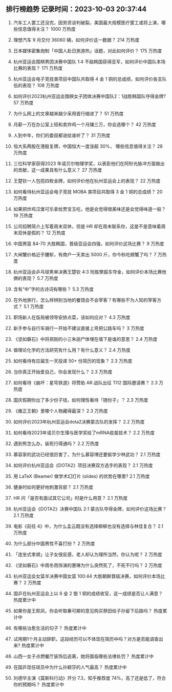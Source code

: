 
## 排行榜趋势 记录时间：2023-10-03 20:37:44
  
  1. 汽车工人罢工还没完，因劳资谈判破裂，美国最大规模医疗罢工或将上演，哪些信息值得关注？ 1000 万热度
    
  2. 理想汽车 9 月交付 36060 辆，如何评价这一数据？ 214 万热度
    
  3. 日本媒体密集炮制「中国人赴日旅游热」话题，对此如何评价？ 175 万热度
    
  4. 杭州亚运会围棋男团决赛中国队 1:4 不敌韩国获得亚军，如何评价中国队本场比赛的表现？ 171 万热度
    
  5. 杭州亚运会电子竞技类项目中国队共取得 4 金 1 铜的总成绩，如何评价各支队伍的表现？ 108 万热度
    
  6. 如何评价2023杭州亚运会围棋女子团体决赛中国队2：1战胜韩国队夺得金牌? 57 万热度
    
  7. 为什么网上的文章越来越少采用首行缩进了？ 51 万热度
    
  8. 月薪一万在办公室上班和卖炸鸡一个月赚三万，你会选哪个？ 42 万热度
    
  9. 人到中年，你们的委屈都说给谁听了？ 31 万热度
    
  10. 恒大系两股在港股复牌，中国恒大一度涨超 30%， 哪些信息值得关注？ 28 万热度
    
  11. 三位科学家获得2023 年诺贝尔物理学奖，以表彰他们在阿秒光脉冲方面做出的贡献，这一成果具有什么意义？ 27 万热度
    
  12. 王楚钦一人包揽四枚金牌，如何评价他在杭州亚运会上的表现？ 22 万热度
    
  13. 如何看待杭州亚运会电子竞技 MOBA 类项目共取得 3 金 1 铜的总成绩？ 20 万热度
    
  14. 如果把炸鸡汉堡可乐拿给贾宝玉吃，他是会觉得很美味还是会觉得味道一般？ 19 万热度
    
  15. 公司招聘简介上写着周末双休，但是 HR 却在周末联系你，这是不是意味着周末双休是假的？ 12 万热度
    
  16. 中国男篮 84-70 大胜韩国，晋级亚运会四强，如何评价这场比赛？ 9 万热度
    
  17. 大闸蟹价格近乎腰斩，有商户一天卖出 5000 斤，你今秋吃螃蟹了吗？ 7 万热度
    
  18. 杭州亚运会乒乓球男单决赛王楚钦 4:3 险胜樊振东夺金，如何评价本场比赛他俩的表现？ 5.7 万热度
    
  19. 含有“中”字的古诗词有哪些？ 5.3 万热度
    
  20. 在外地旅行，怎么样辨别当地的餐馆会不会宰客？有哪些不为人知的宰客方式？ 5.1 万热度
    
  21. 职场新人在饭局被领导安排点菜，该如何应对？ 4.3 万热度
    
  22. 新手参与自行车骑行一开始不建议直接上弯把公路车吗？ 3 万热度
    
  23. 《坚如磐石》中将郑刚的小三朱丽尸体埋在墙下是谁的意思？ 2.4 万热度
    
  24. 做理论化学的方法研究有什么用？有什么意义？ 2.4 万热度
    
  25. 如何看待有应届生一天投递 50+ 份简历的现象？ 2.3 万热度
    
  26. 当你真正开始爱自己，你会发现什么？ 2.3 万热度
    
  27. 如何看待《崩坏：星穹铁道》将赞助 AR 战队出征 TI12 国际邀请赛？ 2.3 万热度
    
  28. 国庆假期你出了多少份子钱，如何理性看待「随份子」？ 2.3 万热度
    
  29. 《雍正王朝》里哪个人物藏得最深？ 2.3 万热度
    
  30. 如何评价2023年杭州亚运会dota2决赛蒙古队的发挥？ 2.2 万热度
    
  31. 如何看待2023年诺贝尔生理与医学奖给了mRNA疫苗技术？ 2.2 万热度
    
  32. 遇到熊怎么办，装死行得通吗？ 2.2 万热度
    
  33. 慕容家的武功已经很厉害了，为什么慕容博还要偷学少林武功？ 2.1 万热度
    
  34. 如何评价杭州亚运会《DOTA2》项目决赛双方选手的表现？ 2.1 万热度
    
  35. 用 LaTeX (Beamer) 做学术幻灯片 (slides) 的优势在哪里? 2.1 万热度
    
  36. 健身时如何更好地刺激背部？ 2.1 万热度
    
  37. HR 问「是否有面试其它公司」时是什么用意？ 2.1 万热度
    
  38. 杭州亚运会《DOTA2》决赛中国队 2:1 蒙古队夺得金牌，如何评价这场比赛？ 2.1 万热度
    
  39. 电影《前任 4》中，为什么孟云既没有选择柳柳也没有选择与林佳复合？ 2.1 万热度
    
  40. 为什么部分中国男性不喜打扮？ 2 万热度
    
  41. 「连坐式孝顺」让子女很反感，老人却认为理所当然，你认为呢？ 2 万热度
    
  42. 《坚如磐石》中周冬雨饰演的惠琳为什么突然死了，不死不行吗？ 2 万热度
    
  43. 杭州亚运会女篮半决赛中国女篮 100:44 大胜朝鲜晋级决赛，如何评价本场比赛？ 2 万热度
    
  44. 国乒在杭州亚运会上以 6 金 2 银 1 铜的成绩收官，这一成绩是否让人满意？ 热度累计中
    
  45. 如果你是王熙凤，你会听取秦可卿的意见购买祭田给子孙留下后路吗？ 热度累计中
    
  46. 有哪些治愈生活的句子？ 热度累计中
    
  47. 试用期1个月主动辞职，这段经历可以不体现在简历中吗？对方是否能调查出来? 热度累计中
    
  48. 山西一女子点燃餐厅装饰后逃离，她将面临哪些法律处罚？ 热度累计中
    
  49. 在国乒现任球员中为什么孙颖莎的人气最高？ 热度累计中
    
  50. 刘德华主演《莫斯科行动》开分 7.3，知乎推荐度 74%，高了还是低了，符合你的预期吗？ 热度累计中
    